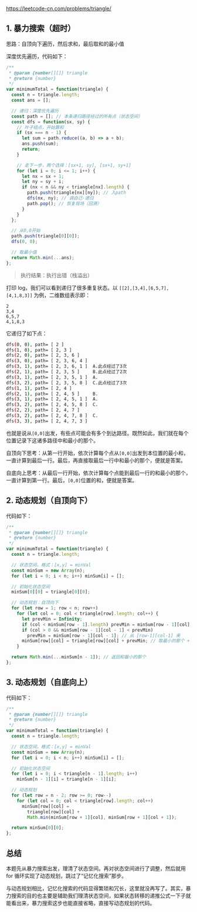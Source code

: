 https://leetcode-cn.com/problems/triangle/

## 1. 暴力搜索（超时）

思路：自顶向下遍历，然后求和，最后取和的最小值

深度优先遍历，代码如下：

```js
/**
 * @param {number[][]} triangle
 * @return {number}
 */
var minimumTotal = function(triangle) {
  const n = triangle.length;
  const ans = [];

  // 递归：深度优先遍历
  const path = []; // 本条递归路径经过的所有点（状态空间）
  const dfs = function(sx, sy) {
    // 叶子结点，开始算和
    if (sx === n - 1) {
      let sum = path.reduce((a, b) => a + b);
      ans.push(sum);
      return;
    }

    // 走下一步，两个选择：[sx+1, sy], [sx+1, sy+1]
    for (let i = 0; i <= 1; i++) {
      let nx = sx + 1;
      let ny = sy + i;
      if (nx < n && ny < triangle[nx].length) {
        path.push(triangle[nx][ny]); // 入path
        dfs(nx, ny); // 调自己-递归
        path.pop(); // 恢复现场（回溯）
      }
    }
  };

  // 从0,0开始
  path.push(triangle[0][0]);
  dfs(0, 0);

  // 取最小值
  return Math.min(...ans);
};
```

> 执行结果：执行出错（栈溢出）

打印 log，我们可以看到递归了很多重复状态。以 `[[2],[3,4],[6,5,7],[4,1,8,3]]` 为例，二维数组表示即：

```
2
3,4
6,5,7
4,1,8,3
```

它递归了如下点：

```sh
dfs(0, 0), path= [ 2 ]
dfs(1, 0), path= [ 2, 3 ]
dfs(2, 0), path= [ 2, 3, 6 ]
dfs(3, 0), path= [ 2, 3, 6, 4 ]
dfs(3, 1), path= [ 2, 3, 6, 1 ]  A.此点经过了3次
dfs(2, 1), path= [ 2, 3, 5 ]     B.此点经过了2次
dfs(3, 1), path= [ 2, 3, 5, 1 ]  A.
dfs(3, 2), path= [ 2, 3, 5, 8 ]  C.此点经过了3次
dfs(1, 1), path= [ 2, 4 ]
dfs(2, 1), path= [ 2, 4, 5 ]     B.
dfs(3, 1), path= [ 2, 4, 5, 1 ]  A.
dfs(3, 2), path= [ 2, 4, 5, 8 ]  C.
dfs(2, 2), path= [ 2, 4, 7 ]
dfs(3, 2), path= [ 2, 4, 7, 8 ]  C.
dfs(3, 3), path= [ 2, 4, 7, 3 ]
```

也就是说从`[0,0]`出发，有些点可能会有多个到达路径。既然如此，我们就在每个位置记录下这诸多路径中和最小的那个。

自顶向下思考：从第一行开始，依次计算每个点从`[0,0]`出发到本位置的最小和，一直计算到最后一行。最后，再直接取最后一行中和最小的那个，便就是答案。

自底向上思考：从最后一行开始，依次计算每个点能到最后一行的和最小的那个，一直计算到第一行。最后，`[0,0]`位置的和，便就是答案。

## 2. 动态规划（自顶向下）

代码如下：

```js
/**
 * @param {number[][]} triangle
 * @return {number}
 */
var minimumTotal = function(triangle) {
  const n = triangle.length;

  // 状态空间，格式：[x,y] = minVal
  const minSum = new Array(n);
  for (let i = 0; i < n; i++) minSum[i] = [];

  // 初始化状态空间
  minSum[0][0] = triangle[0][0];

  // 动态规划：自顶向下
  for (let row = 1; row < n; row++)
    for (let col = 0; col < triangle[row].length; col++) {
      let prevMin = Infinity;
      if (col < minSum[row - 1].length) prevMin = minSum[row - 1][col]; // 从 [row-1][col] 来
      if (col > 0 && minSum[row - 1][col - 1] < prevMin)
        prevMin = minSum[row - 1][col - 1]; // 从 [row-1][col-1] 来
      minSum[row][col] = triangle[row][col] + prevMin; // 取最小的那个 + 再加本位置的值
    }

  return Math.min(...minSum[n - 1]); // 返回和最小的那个
};
```

## 3. 动态规划（自底向上）

代码如下：

```js
/**
 * @param {number[][]} triangle
 * @return {number}
 */
var minimumTotal = function(triangle) {
  const n = triangle.length;

  // 状态空间，格式：[x,y] = minVal
  const minSum = new Array(n);
  for (let i = 0; i < n; i++) minSum[i] = [];

  // 初始化状态空间
  for (let i = 0; i < triangle[n - 1].length; i++)
    minSum[n - 1][i] = triangle[n - 1][i];

  // 动态规划
  for (let row = n - 2; row >= 0; row--)
    for (let col = 0; col < triangle[row].length; col++)
      minSum[row][col] =
        triangle[row][col] +
        Math.min(minSum[row + 1][col], minSum[row + 1][col + 1]);

  return minSum[0][0];
};
```

## 总结

本题先从暴力搜索出发，理清了状态空间。再对状态空间进行了调整，然后就用 for 循环实现了动态规划，跳过了“记忆化搜索”那步。

与动态规划相比，记忆化搜索的代码显得繁琐和冗长，这里就没再写了。其实，暴力搜索的目的也主要是辅助我们理清状态空间，如果状态转移的递推公式一下子就能看出来，暴力搜索这步也能直接省略，直接写动态规划的代码。
